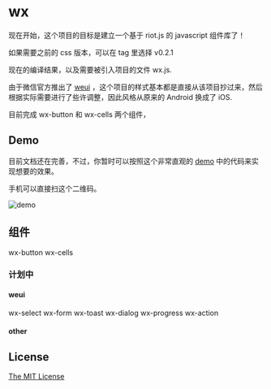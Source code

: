 # wx
现在开始，这个项目的目标是建立一个基于 riot.js 的 javascript 组件库了！

如果需要之前的 css 版本，可以在 tag 里选择 v0.2.1

现在的编译结果，以及需要被引入项目的文件 wx.js.

由于微信官方推出了 [weui](http://weui.github.io/weui/) ，这个项目的样式基本都是直接从该项目抄过来，然后根据实际需要进行了些许调整，因此风格从原来的 Android 换成了 iOS.

目前完成 wx-button 和 wx-cells 两个组件，

## Demo
目前文档还在完善，不过，你暂时可以按照这个非常直观的
[demo](http://wxcss.oschina.mopaas.com/demo.html)
中的代码来实现想要的效果。

手机可以直接扫这个二维码。

![demo](https://api.qrserver.com/v1/create-qr-code/?size=150x150&data=http://wxcss.oschina.mopaas.com/demo.html)

## 组件
wx-button
wx-cells

### 计划中
#### weui
wx-select
wx-form
wx-toast
wx-dialog
wx-progress
wx-action

#### other

## License
[The MIT License](/xiongliding/wx/blob/master/LICENSE)
